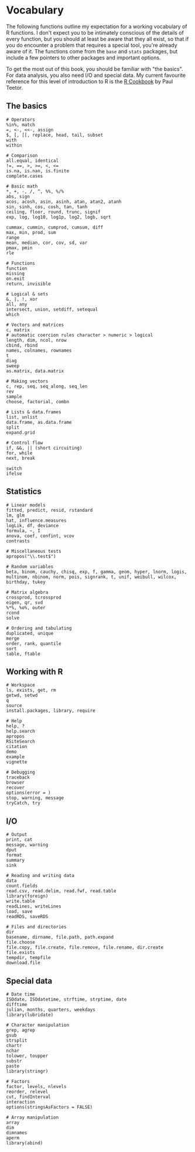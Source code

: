 # Vocabulary

The following functions outline my expectation for a working vocabulary of R functions. I don't expect you to be intimately conscious of the details of every function, but you should at least be aware that they all exist, so that if you do encounter a problem that requires a special tool, you're already aware of it. The functions come from the `base` and `stats` packages, but include a few pointers to other packages and important options.

To get the most out of this book, you should be familiar with "the basics".  For data analysis, you also need I/O and special data.  My current favourite reference for this level of introduction to R is the [R Cookbook](http://amzn.com/0596809158?tag=hadlwick-20) by Paul Teetor.

## The basics

    # Operators
    %in%, match
    =, <-, <<-, assign
    $, [, [[, replace, head, tail, subset
    with
    within

    # Comparison 
    all.equal, identical
    !=, ==, >, >=, <, <=
    is.na, is.nan, is.finite
    complete.cases

    # Basic math
    *, +, -, /, ^, %%, %/%
    abs, sign
    acos, acosh, asin, asinh, atan, atan2, atanh
    sin, sinh, cos, cosh, tan, tanh
    ceiling, floor, round, trunc, signif
    exp, log, log10, log1p, log2, logb, sqrt

    cummax, cummin, cumprod, cumsum, diff
    max, min, prod, sum
    range
    mean, median, cor, cov, sd, var
    pmax, pmin
    rle

    # Functions
    function
    missing
    on.exit
    return, invisible

    # Logical & sets 
    &, |, !, xor
    all, any
    intersect, union, setdiff, setequal
    which

    # Vectors and matrices
    c, matrix
    # automatic coercion rules character > numeric > logical
    length, dim, ncol, nrow
    cbind, rbind
    names, colnames, rownames
    t
    diag
    sweep
    as.matrix, data.matrix    
    
    # Making vectors 
    c, rep, seq, seq_along, seq_len
    rev
    sample
    choose, factorial, combn
    
    # Lists & data.frames 
    list, unlist
    data.frame, as.data.frame
    split
    expand.grid
    
    # Control flow 
    if, &&, || (short circuiting)
    for, while
    next, break

    switch
    ifelse
    
## Statistics

    # Linear models 
    fitted, predict, resid, rstandard
    lm, glm
    hat, influence.measures
    logLik, df, deviance
    formula, ~, I
    anova, coef, confint, vcov
    contrasts
    
    # Miscellaneous tests
    apropos("\\.test$")

    # Random variables 
    beta, binom, cauchy, chisq, exp, f, gamma, geom, hyper, lnorm, logis,
    multinom, nbinom, norm, pois, signrank, t, unif, weibull, wilcox, 
    birthday, tukey

    # Matrix algebra 
    crossprod, tcrossprod
    eigen, qr, svd
    %*%, %o%, outer
    rcond
    solve
    
    # Ordering and tabulating 
    duplicated, unique
    merge
    order, rank, quantile
    sort
    table, ftable

## Working with R

    # Workspace 
    ls, exists, get, rm
    getwd, setwd
    q
    source
    install.packages, library, require

    # Help
    help, ?
    help.search
    apropos
    RSiteSearch
    citation
    demo
    example
    vignette

    # Debugging
    traceback
    browser
    recover
    options(error = )
    stop, warning, message
    tryCatch, try

## I/O

    # Output
    print, cat
    message, warning
    dput
    format
    summary
    sink

    # Reading and writing data
    data
    count.fields
    read.csv, read.delim, read.fwf, read.table
    library(foreign)
    write.table
    readLines, writeLines
    load, save
    readRDS, saveRDS

    # Files and directories 
    dir
    basename, dirname, file.path, path.expand
    file.choose
    file.copy, file.create, file.remove, file.rename, dir.create
    file.exists
    tempdir, tempfile
    download.file

## Special data

    # Date time
    ISOdate, ISOdatetime, strftime, strptime, date
    difftime
    julian, months, quarters, weekdays
    library(lubridate)

    # Character manipulation 
    grep, agrep
    gsub
    strsplit
    chartr
    nchar
    tolower, toupper
    substr
    paste
    library(stringr)

    # Factors 
    factor, levels, nlevels
    reorder, relevel
    cut, findInterval
    interaction
    options(stringsAsFactors = FALSE)

    # Array manipulation
    array
    dim
    dimnames
    aperm
    library(abind)